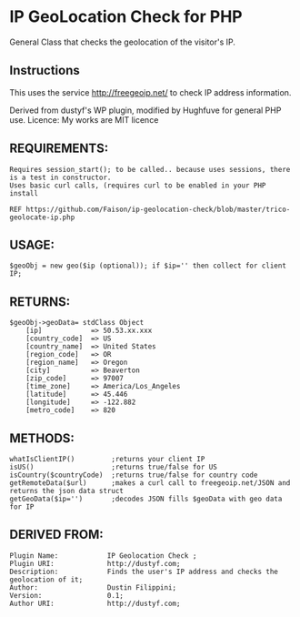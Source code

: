 IP GeoLocation Check for PHP
====================

General Class that checks the geolocation of the visitor's IP.

## Instructions

This uses the service http://freegeoip.net/ to check IP address information.

Derived from dustyf's WP plugin, modified by Hughfuve for general PHP use.
Licence: My works are MIT licence 

## REQUIREMENTS:
    Requires session_start(); to be called.. because uses sessions, there is a test in constructor.
    Uses basic curl calls, (requires curl to be enabled in your PHP install

    REF https://github.com/Faison/ip-geolocation-check/blob/master/trico-geolocate-ip.php
## USAGE:
    $geoObj = new geo($ip (optional)); if $ip='' then collect for client IP;

## RETURNS:
    $geoObj->geoData= stdClass Object
        [ip]            => 50.53.xx.xxx
        [country_code]  => US
        [country_name]  => United States
        [region_code]   => OR
        [region_name]   => Oregon
        [city]          => Beaverton
        [zip_code]      => 97007
        [time_zone]     => America/Los_Angeles
        [latitude]      => 45.446
        [longitude]     => -122.882
        [metro_code]    => 820

## METHODS:
    whatIsClientIP()         ;returns your client IP
    isUS()                   ;returns true/false for US
    isCountry($countryCode)  ;returns true/false for country code
    getRemoteData($url)      ;makes a curl call to freegeoip.net/JSON and returns the json data struct
    getGeoData($ip='')       ;decodes JSON fills $geoData with geo data for IP

## DERIVED FROM:  
    Plugin Name:            IP Geolocation Check ;
    Plugin URI:             http://dustyf.com;
    Description:            Finds the user's IP address and checks the geolocation of it;
    Author:                 Dustin Filippini;
    Version:                0.1;
    Author URI:             http://dustyf.com;
    
